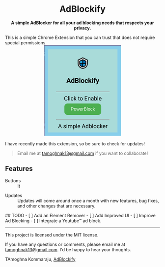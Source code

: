 <div align="center">
  <h1>
    AdBlockify
  </h1>

  <p>
    <strong>A simple AdBlocker for all your ad blocking needs that respects your privacy.</strong>
  </p>
</div>
This is a simple Chrome Extension that you can trust that does not require special permissions.
<div align="center">
  <a href="https://github.com/TamoghnaK13/AdBlockify">
    <img src="icon.png" alt="AdBlockify">
  </a>
</div>

I have recently made this extension, so be sure to check for updates!
>Email me at tamoghnak13@gmail.com if you want to collaborate!

## Features

<dl>
  <dt>Buttons</dt>
  <dd>
    It 
  </dd>
</dl>

<dl>
  <dt>Updates</dt>
  <dd>
Updates will come around once a month with new features, bug fixes, and other changes that are necessary.
  </dd>
</dl>
## TODO
- [ ]  Add an Element Remover
- [ ]  Add Improved UI
- [ ]  Improve Ad Blocking
- [ ]  Integrate a Youtube™ ad block.


-----------
This project is licensed under the MIT license. 

If you have any questions or comments, please email me at tamoghnak13@gmail.com. I'd be happy to hear your thoughts.


TAmoghna Kommaraju, [AdBlockify](https://www.emailthis.me)
